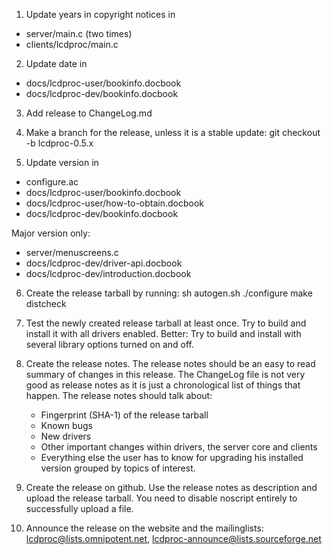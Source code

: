 1. Update years in copyright notices in
  * server/main.c (two times)
  * clients/lcdproc/main.c

2. Update date in
  * docs/lcdproc-user/bookinfo.docbook
  * docs/lcdproc-dev/bookinfo.docbook

3. Add release to ChangeLog.md

4. Make a branch for the release, unless it is a stable update:
  git checkout -b lcdproc-0.5.x

5. Update version in
  * configure.ac
  * docs/lcdproc-user/bookinfo.docbook
  * docs/lcdproc-user/how-to-obtain.docbook
  * docs/lcdproc-dev/bookinfo.docbook

  Major version only:
  * server/menuscreens.c
  * docs/lcdproc-dev/driver-api.docbook
  * docs/lcdproc-dev/introduction.docbook

6. Create the release tarball by running:
  sh autogen.sh
  ./configure
  make distcheck

7. Test the newly created release tarball at least once. Try to build
  and install it with all drivers enabled. Better: Try to build and
  install with several library options turned on and off.

8. Create the release notes. The release notes should be an easy to
  read summary of changes in this release. The ChangeLog file is not
  very good as release notes as it is just a chronological list of
  things that happen.
  The release notes should talk about:
   + Fingerprint (SHA-1) of the release tarball
   + Known bugs
   + New drivers
   + Other important changes within drivers, the server core and
     clients
   + Everything else the user has to know for upgrading his installed version
     grouped by topics of interest.

9. Create the release on github. Use the release notes as description and
  upload the release tarball. You need to disable noscript entirely to
  successfully upload a file.

10. Announce the release on the website and the mailinglists:
  lcdproc@lists.omnipotent.net, lcdproc-announce@lists.sourceforge.net
